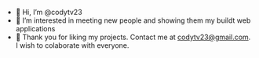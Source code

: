 - 👋 Hi, I’m @codytv23
- 👀 I’m interested in meeting new people and showing them my buildt web applications
- 💞️ Thank you for liking my projects. Contact me at codytv23@gmail.com. I wish to colaborate with everyone.

<!---
codytv23/codytv23 is a ✨ special ✨ repository because its `README.md` (this file) appears on your GitHub profile.
You can click the Preview link to take a look at your changes.
--->
